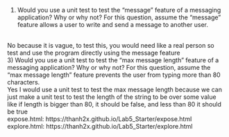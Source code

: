 1) Would you use a unit test to test the “message” feature of a messaging application? Why or why not? For this question, assume the “message” feature allows a user to write and send a message to another user.
<br/>
No because it is vague, to test this, you would need like a real person so test and use the program directly using the message feature
<br/>
3) Would you use a unit test to test the “max message length” feature of a messaging application? Why or why not? For this question, assume the “max message length” feature prevents the user from typing more than 80 characters.
<br/>
Yes I would use a unit test to test the max message length because we can just make a unit test to test the length of the string to be over some value like if length is bigger than 80, it should be false, and less than 80 it should be true
<br/>
expose.html: https://thanh2x.github.io/Lab5_Starter/expose.html
<br/>
explore.html: https://thanh2x.github.io/Lab5_Starter/explore.html
